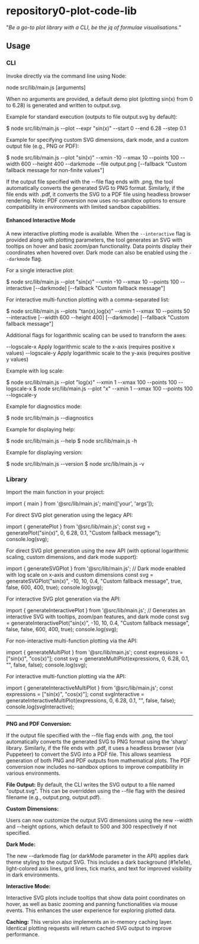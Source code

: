 # repository0-plot-code-lib

"_Be a go-to plot library with a CLI, be the jq of formulae visualisations._"

## Usage

### CLI

Invoke directly via the command line using Node:

  node src/lib/main.js [arguments]

When no arguments are provided, a default demo plot (plotting sin(x) from 0 to 6.28) is generated and written to output.svg.

Example for standard execution (outputs to file output.svg by default):

  $ node src/lib/main.js --plot --expr "sin(x)" --start 0 --end 6.28 --step 0.1

Example for specifying custom SVG dimensions, dark mode, and a custom output file (e.g., PNG or PDF):

  $ node src/lib/main.js --plot "sin(x)" --xmin -10 --xmax 10 --points 100 --width 600 --height 400 --darkmode --file output.png [--fallback "Custom fallback message for non-finite values"]

If the output file specified with the --file flag ends with .png, the tool automatically converts the generated SVG to PNG format. Similarly, if the file ends with .pdf, it converts the SVG to a PDF file using headless browser rendering. Note: PDF conversion now uses no-sandbox options to ensure compatibility in environments with limited sandbox capabilities.

#### Enhanced Interactive Mode

A new interactive plotting mode is available. When the `--interactive` flag is provided along with plotting parameters, the tool generates an SVG with tooltips on hover and basic zoom/pan functionality. Data points display their coordinates when hovered over. Dark mode can also be enabled using the `--darkmode` flag.

For a single interactive plot:

  $ node src/lib/main.js --plot "sin(x)" --xmin -10 --xmax 10 --points 100 --interactive [--darkmode] [--fallback "Custom fallback message"]

For interactive multi-function plotting with a comma-separated list:

  $ node src/lib/main.js --plots "tan(x),log(x)" --xmin 1 --xmax 10 --points 50 --interactive [--width 600 --height 400] [--darkmode] [--fallback "Custom fallback message"]

Additional flags for logarithmic scaling can be used to transform the axes:

  --logscale-x        Apply logarithmic scale to the x-axis (requires positive x values)
  --logscale-y        Apply logarithmic scale to the y-axis (requires positive y values)

Example with log scale:

  $ node src/lib/main.js --plot "log(x)" --xmin 1 --xmax 100 --points 100 --logscale-x
  $ node src/lib/main.js --plot "x" --xmin 1 --xmax 100 --points 100 --logscale-y

Example for diagnostics mode:

  $ node src/lib/main.js --diagnostics

Example for displaying help:

  $ node src/lib/main.js --help
  $ node src/lib/main.js -h

Example for displaying version:

  $ node src/lib/main.js --version
  $ node src/lib/main.js -v

### Library

Import the main function in your project:

  import { main } from '@src/lib/main.js';
  main(['your', 'args']);

For direct SVG plot generation using the legacy API:

  import { generatePlot } from '@src/lib/main.js';
  const svg = generatePlot("sin(x)", 0, 6.28, 0.1, "Custom fallback message");
  console.log(svg);

For direct SVG plot generation using the new API (with optional logarithmic scaling, custom dimensions, and dark mode support):

  import { generateSVGPlot } from '@src/lib/main.js';
  // Dark mode enabled with log scale on x-axis and custom dimensions
  const svg = generateSVGPlot("sin(x)", -10, 10, 0.4, "Custom fallback message", true, false, 600, 400, true);
  console.log(svg);

For interactive SVG plot generation via the API:

  import { generateInteractivePlot } from '@src/lib/main.js';
  // Generates an interactive SVG with tooltips, zoom/pan features, and dark mode
  const svg = generateInteractivePlot("sin(x)", -10, 10, 0.4, "Custom fallback message", false, false, 600, 400, true);
  console.log(svg);

For non-interactive multi-function plotting via the API:

  import { generateMultiPlot } from '@src/lib/main.js';
  const expressions = ["sin(x)", "cos(x)"];
  const svg = generateMultiPlot(expressions, 0, 6.28, 0.1, "", false, false);
  console.log(svg);

For interactive multi-function plotting via the API:

  import { generateInteractiveMultiPlot } from '@src/lib/main.js';
  const expressions = ["sin(x)", "cos(x)"];
  const svgInteractive = generateInteractiveMultiPlot(expressions, 0, 6.28, 0.1, "", false, false);
  console.log(svgInteractive);

---

**PNG and PDF Conversion:**

If the output file specified with the --file flag ends with .png, the tool automatically converts the generated SVG to PNG format using the 'sharp' library. Similarly, if the file ends with .pdf, it uses a headless browser (via Puppeteer) to convert the SVG into a PDF file. This allows seamless generation of both PNG and PDF outputs from mathematical plots. The PDF conversion now includes no-sandbox options to improve compatibility in various environments.

**File Output:** By default, the CLI writes the SVG output to a file named "output.svg". This can be overridden using the --file flag with the desired filename (e.g., output.png, output.pdf).

**Custom Dimensions:**

Users can now customize the output SVG dimensions using the new --width and --height options, which default to 500 and 300 respectively if not specified.

**Dark Mode:**

The new --darkmode flag (or darkMode parameter in the API) applies dark theme styling to the output SVG. This includes a dark background (#1e1e1e), light-colored axis lines, grid lines, tick marks, and text for improved visibility in dark environments.

**Interactive Mode:**

Interactive SVG plots include tooltips that show data point coordinates on hover, as well as basic zooming and panning functionalities via mouse events. This enhances the user experience for exploring plotted data.

**Caching:** This version also implements an in-memory caching layer. Identical plotting requests will return cached SVG output to improve performance.